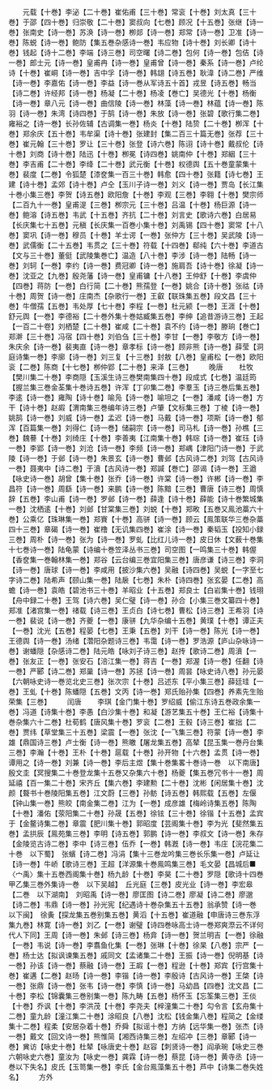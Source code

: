 <!-- { "loadSidebar": true } -->
　　元载【十巻】李泌【二十巻】崔佑甫【三十巻】常衮【十巻】刘太真【三十巻】于邵【四十巻】归崇敬【二十巻】窦叔向【七巻】顾况【十五巻】张继【诗一巻】张南史【诗一巻】苏涣【诗一巻】栁郯【诗一巻】郑常【诗一巻】卫准【诗一巻】陈蜕【诗一巻】鲍防【集五巻杂感诗一巻】韦应物【诗十巻】刘长卿【诗十巻】钱起【诗十二巻】李端【诗三巻】司空曙【诗二巻】包何【诗一巻】包佶【诗一巻】郎士元【诗一巻】皇甫冉【诗一巻】皇甫曾【诗一巻】秦系【诗一巻】卢纶诗【十巻】崔峒【诗一巻】吉中孚【诗一巻】韩翃【诗五巻】耿湋【诗二巻】严维【诗一巻】李嘉佑【诗一巻】李益【诗一巻从军诗五十首】戎昱【诗五巻】畅当【诗二巻】许经邦【诗一巻】杨凝【二十巻】杨凌【巻亡】吴德光【十巻】杨衡【诗一巻】章八元【诗一巻】曲信陵【诗一巻】林藻【诗一巻】林蕴【诗一巻】陈羽【诗一巻】朱湾【诗四巻】于鹄【诗一巻】朱放【诗一巻】张碧【歌行集二巻】雍裕之【诗一巻】长孙佐辅【古调集一巻】杨炎【十巻】陆贽【二十巻】栁浑【十巻】郑余庆【五十巻】韦牟渠【诗十巻】张建封【集二百三十篇无巻】张荐【三十巻】崔元翰【三十巻】罗让【三十巻】张登【诗六巻】陈诩【诗十巻】戴叔伦【诗十巻】刘商【诗十巻】陆迅【十巻】栁冕【诗四巻】姚南仲【十巻】郑絪【三十巻】李吉甫【二十巻】李绛【二十巻】武元衡【十巻】权德舆【五十巻童蒙集十巻】裴度【二巻】令狐楚【漆奁集一百三十巻】韩愈【四十巻】张籍【诗七巻】王建【诗十巻】孟郊【诗十巻】卢仝【玉川子诗一巻】刘义【诗一巻】贾岛【长江集十巻小集三巻】李贺【诗五巻】欧阳詹【十巻】李观【三巻】李翱【十巻】樊宗师【二百九十一巻】皇甫湜【三巻】栁宗元【三十巻】吕温【十巻】杨巨源【诗一巻】鲍溶【诗五巻】韦武【十五巻】齐抗【二十巻】刘言史【歌诗六巻】白居易【长庆集七十五巻】元稹【长庆集一百巻小集十巻】刘禹锡【四十巻】窦常【十八巻】窦巩【诗一巻】穆员【十巻】羊士谔【一巻】张仲方【三十巻】吴武陵【诗一巻】武儒衡【二十五巻】韦贯之【三十巻】符载【十四巻】郗纯【六十巻】李道古【文与三十巻】董侹【武陵集巻亡】温造【八十巻】李涉【诗一巻】陆畅【诗一巻】刘轲【一巻】李约【诗一巻】费冠卿【诗一巻】施肩吾【诗十巻】徐凝【诗一巻】沈亚之【九巻】殷尧藩【诗一巻】皇甫镛【十八巻】王仲舒【十巻】李虞仲【四巻】蒋防【一巻】白行简【二十巻】熊孺登【一巻】姚合【诗十巻】张祜【诗十巻】周贺【诗一巻】庄南杰【杂歌行一巻】王叡【联珠集五巻】段文昌【三十巻】牛僧孺【五巻】韦处厚【七十巻】李程【一巻】杜元颍【一巻】王涯【十巻】舒元舆【一巻】李德裕【二十巻外集十巻姑臧集五巻】李绅【追昔游诗三巻】王起【一百二十卷】刘栖楚【二十巻】崔咸【二十巻】袁不约【诗一巻】滕珦【巻亡】郑澣【三十巻】冯宿【四十巻】刘伯刍【三十巻】李甘【一巻】李敬方【诗一巻】朱庆余【诗一巻】裴夷直【诗一巻】章孝标【诗一巻】顾非熊【诗一巻】薛莹【洞庭诗集一巻】李廓【诗一巻】刘三复【十三巻】封敖【八巻】皇甫松【一巻】欧阳衮【二巻】陈商【十七巻】栁仲郢【二十巻】来泽【三巻】
　　晚唐
　　杜牧【樊川集二十巻】李商隠【玉溪生诗三巻樊南集四十巻】段成式【七巻】温廷筠【握兰集三巻金荃集十巻诗五巻】许浑【丁卯集二巻】李羣玉【诗三巻后集五巻】李逺【诗一巻】雍陶【诗十巻】喻凫【诗一巻】喻坦之【一巻】潘咸【诗一巻】方干【诗十巻】赵嘏【渭南集三巻编年诗三巻】卢肇【文标集三巻】丁棱【诗一巻】姚鹄【诗一巻】刘威【诗一巻】孟迟【诗一巻】马戴【诗一巻】项斯【诗一巻】郁浑【百篇集一巻】刘得仁【诗一巻】储嗣宗【诗一巻】司马札【诗一巻】孙樵【三巻】魏謩【十巻】刘绮庄【十巻】李善夷【江南集十巻】韩琮【诗一巻】崔珏【诗一巻】李郢【诗一巻】刘沧【诗一巻】李频【诗一巻】郑嵎【津阳门诗一巻】于武陵【诗一巻】于邺【诗一巻】朱景玄【诗一巻】曹邺【古风诗二巻】刘驾【古风诗一巻】聂夷中【诗二巻】于濆【古风诗一巻】郑諴【巻亡】邵谒【诗一巻】王遒【咏史诗一巻】胡曾【集十巻】张乔【诗一巻】许棠【诗一巻】许郴【诗一巻】李昌符【诗一巻】周繇【诗一巻】来鹏【诗一巻】陈黯【三巻】曹唐【诗三巻】周慎辞【五巻】李山甫【诗一巻】罗邺【诗一巻】薛逢【诗十巻】薛能【诗十巻繁城集一巻】沈栖逺【十巻】刘邺【甘棠集三巻】刘蜕【十巻】郑畋【五巻又鳯池藁六十巻】公乘亿【珠琳集一巻】郑賨【十巻】高骈【诗一巻】顾云【鳯策联华三巻杂藁四十三巻】章碣【诗一巻】崔橹【无讥集四巻】崔涂【诗一巻】秦韬玉【投知小録三巻】周朴【诗一巻】张为【诗一巻】罗虬【比红儿诗一巻】皮日休【文薮十巻集十七巻诗一巻】陆龟蒙【诗编十巻笠泽丛书三巻】司空图【一鸣集三十巻】韩偓【香奁集一巻翰林集一巻】郑谷【云台编三巻宜阳集三巻】唐彦谦【诗三巻】李洞【诗一巻】唐球【诗一巻】李咸用【披沙集六巻】吴融【诗四巻】吴蜕【一字至七字诗二巻】陆希声【颐山集一巻】陆扆【七巻】朱朴【诗四巻】张玄晏【二巻】高蟾【诗一巻】袁皓【碧池书三十巻】羊昭业【十五巻】郑良士【白岩集十巻】钱珝【舟中録二十巻】王驾【诗六巻】吴仁璧【诗一巻】孙合【小集三巻文纂四十巻】郑准【渚宫集一巻】禇载【诗三巻】王贞白【诗七巻】曹松【诗三巻】王希羽【诗一巻】裴说【诗一巻】齐夔【一巻】康骈【九华杂编十五巻】黄璞【十巻】谭正夫【一巻】沈光【五巻】程晏【七巻】王秉【五巻】刘干【诗一巻】陈光【诗一巻】王德舆【诗一巻】汤绪【濳阳杂题诗三巻】韦霭【诗一巻】罗浩源【庐山杂咏诗一巻】谢蟠隠【杂感诗二巻】陆元皓【咏刘子诗三巻】赵抟【歌诗二巻】周濆【一巻】张友正【一巻】张安石【涪江集一巻】蒋吉【一巻】郑渥【诗一巻】任翻【诗一巻】严郾【诗二巻】郑巢【诗一巻】苏拯【诗一巻】周昙【咏史诗八巻】孙元晏【六朝咏史诗一巻览北史三巻】张次宗【十巻】吕述东【平小集三巻】薛廷珪【一巻】王虬【十巻】陈蟠隠【五巻】文丙【诗一巻】郑氏贻孙集【四巻】养素先生贻荣集【三巻】
　　闰唐
　　李琪【金门集十巻】罗绍威【偷江东诗五巻政余集一巻】冯道【诗集十巻】李愚【白沙集十巻】和凝【游艺集五十巻】王仁裕【诗集十巻杂集六十二巻】杜荀鹤【唐风集十巻】罗衮【二巻】王毂【诗三巻】崔拙【二巻】贾纬【草堂集三十五巻】梁震【一巻】张沈【一飞集三巻】符蒙【诗一巻】李雄【鼎国诗三巻】卢士衡【诗一巻】熊皦【屠龙集五巻】高辇【昆玉集一巻丹台集三巻】李瀚【十巻】王朴【十巻】扈载【十巻】孙开物【十六巻】孟贯【诗一巻】谭用之【诗一巻】刘兼【诗一巻】李后主煜【集十巻集畧十巻诗一巻　以下南唐】　殷文圭【冥搜集二十巻登龙集十五巻又杂集六十巻】杨夔【集五巻冗书十一巻】周延禧【百一集二十巻】宋齐丘【集六巻】李建勲【二十巻】沈彬【闲居集十巻】沈颜【聱书十巻陵阳集五巻】江文蔚【三巻】孙鲂【诗五巻】韩熙载【五巻】左偃【钟山集一巻】熊皎【南金集二巻】江为【一巻】成彦雄【梅岭诗集五巻】陈陶【十巻】潘佑【荥阳集二十巻】孙晟【五巻】徐铉【三十巻】徐锴【十五巻】孟宾于【金鳌诗集二巻】章震【肥川集十巻】郭昭度【芸阁集十巻】李为光【斐然集五巻】孟拱辰【鳯苑集三巻】李明【诗五巻】郭鹏【诗一巻】李叔文【诗一巻】朱存【金陵览古诗二巻】李中【诗三巻】伍乔【一巻】韩漑【诗一巻】韦庄【浣花集二十巻　以下蜀】　张蠙【诗二巻】冯涓【集十三巻龙吟集三巻长乐集一巻】卢延让【诗一巻】牛峤【歌诗三巻】王超【洋源集十巻鳯鸣集三巻】毛文晏【昌城后■〈宀禹〉集十五巻西阁集十巻】杨九龄【十巻】李昊【二十巻】罗隠【歌诗十四巻甲乙集三巻外集诗一巻　以下吴越】　丘光庭【三巻】皮光业【诗一巻】李宏皋【二巻　以下湖南】　刘昭禹【诗一巻】廖匡图【诗二巻】廖凝【诗二巻】廖邈【诗二巻】韦鼎【诗一巻】孙光宪【纪遇诗十巻杂集五十五巻】翁承赞【诗一巻　以下闽】　徐夤【探龙集五巻别集五巻】黄滔【十五巻】崔道融【申唐诗三巻东浮集九巻】林寛【诗一巻】刘乙【一巻】谢璧【诗四巻咏高士诗一巻郑爽漈云不详何代人下同】王周【诗一巻】朱邺【诗三巻】杨弇【诗一巻】贺兰明吉【一巻】徐融【一巻】韦说【诗一巻】李翥鱼化集【一巻】张琳【十巻】徐杲【八巻】宗严【一巻】杨士达【拟讽谏集五巻】戚同文【孟诸集二十巻】王振【诗一巻】倪明基【诗一巻】孙该【诗一巻】蔡融【诗一巻】王嘏【一巻】程逊【十巻】郑宾【行宫集十巻】崔遘【二巻】赵旸【诗一巻】李锴【诗一巻】李殷诗【古风诗一巻】王棨【诗一巻】张鼎【诗一巻】张韦【诗一巻】李慎【诗一巻】马幼昌【四巻】沈文昌【二十巻】李松【锦囊集三巻别集一巻】陈九畴【五巻】杨怀玉【忘筌集三巻】王倓【十巻】乔讽【十巻】李洪茂【十巻】李尧夫【梓潼集二十巻】勾令言【玄舟集十二巻】童九龄【潼江集二十巻】涂昭良【八巻】沈松【钱金集八巻】程简之【金缕集十二巻】程柔【安居杂着十巻】乔舜【拟谣十巻】方纳【远华集一巻】张杰【诗一巻】戴文【回文诗一巻】熊惟简【湘西诗集三巻】左绍冲【三巻】章郾【诗一巻】兾访【咏史十巻】杜辇【咏唐史十巻】赵容【刺贤诗一巻】阎承琬【咏史三巻六朝咏史六巻】童汝为【咏史一巻】龚霖【诗一巻】蔡昆【诗一巻】黄寺丞【诗一巻以下失名】皮氏【玉笥集一巻】李氏【金台鳯藻集五十巻】芦中【诗集二巻失姓名】
　　方外
